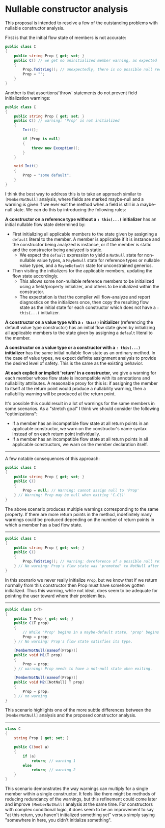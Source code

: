# Nullable constructor analysis

This proposal is intended to resolve a few of the outstanding problems with nullable constructor analysis.

First is that the initial flow state of members is not accurate:

```cs
public class C
{
    public string Prop { get; set; }
    public C() // we get no uninitialized member warning, as expected
    {
        Prop.ToString(); // unexpectedly, there is no possible null receiver warning here
        Prop = "";
    }
}
```

Another is that assertions/'throw' statements do not prevent field initialization warnings:

```cs
public class C
{
    public string Prop { get; set; }
    public C() // warning: 'Prop' is not initialized
    {
        Init();

        if (Prop is null)
        {
            throw new Exception();
        }
    }

    void Init()
    {
        Prop = "some default";
    }
}
```

I think the best way to address this is to take an approach similar to `[MemberNotNull]` analysis, where fields are marked maybe-null and a warning is given if we ever exit the method when a field is still in a maybe-null state. We can do this by introducing the following rules:

**A constructor on a reference type without a `: this(...)` initializer** has an initial nullable flow state determined by:
- First initializing all applicable members to the state given by assigning a `default` literal to the member. A member is applicable if it is instance and the constructor being analyzed is instance, or if the member is static and the constructor being analyzed is static. 
  - We expect the `default` expression to yield a `NotNull` state for non-nullable value types, a `MaybeNull` state for reference types or nullable value types, and a `MaybeDefault` state for unconstrained generics.
- Then visiting the initializers for the applicable members, updating the flow state accordingly.
  - This allows some non-nullable reference members to be initialized using a field/property initializer, and others to be initialized within the constructor.
  - The expectation is that the compiler will flow-analyze and report diagnostics on the initializers once, then copy the resulting flow state as the initial state for each constructor which does not have a `: this(...)` initializer.

**A constructor on a value type with a `: this()` initializer** (referencing the default value type constructor) has an initial flow state given by initializing all applicable members to the state given by assigning a `default` literal to the member.

**A constructor on a value type or a constructor with a `: this(...)` initializer** has the same initial nullable flow state as an ordinary method. In the case of value types, we expect definite assignment analysis to provide the desired level of safety. This is the same as the existing behavior.

**At each explicit or implicit 'return' in a constructor**, we give a warning for each member whose flow state is incompatible with its annotations and nullability attributes. A reasonable proxy for this is: if assigning the member to itself at the return point would produce a nullability warning, then a nullability warning will be produced at the return point.

It's possible this could result in a lot of warnings for the same members in some scenarios. As a "stretch goal" I think we should consider the following "optimizations":
- If a member has an incompatible flow state at all return points in an applicable constructor, we warn on the constructor's name syntax instead of on each return point individually.
- If a member has an incompatible flow state at all return points in all applicable constructors, we warn on the member declaration itself.

---

A few notable consequences of this approach:

```cs
public class C
{
    public string Prop { get; set; }
    public C()
    {
        Prop = null; // Warning: cannot assign null to 'Prop'
    } // Warning: Prop may be null when exiting 'C.C()'
}
```

The above scenario produces multiple warnings corresponding to the same property. If there are more return points in the method, indefinitely many warnings could be produced depending on the number of return points in which a member has a bad flow state.

---

```cs
public class C
{
    public string Prop { get; set; }
    public C()
    {
        Prop.ToString(); // Warning: dereference of a possible null reference.
    } // No warning: Prop's flow state was 'promoted' to NotNull after dereference
}
```

In this scenario we never really initialize `Prop`, but we know that if we return normally from this constructor then Prop must have somehow gotten initialized. Thus this warning, while not ideal, does seem to be adequate for pointing the user toward where their problem lies.

---

```cs
public class C<T>
{
    public T Prop { get; set; }
    public C(T prop)
    {
        // While 'Prop' begins in a maybe-default state, 'prop' begins in a maybe-null state.
        Prop = prop;
    } // No warning: Prop's flow state satisfies its type.

    [MemberNotNull(nameof(Prop))]
    public void M1(T prop)
    {
        Prop = prop;
    } // warning: Prop needs to have a not-null state when exiting.

    [MemberNotNull(nameof(Prop))]
    public void M2([NotNull] T prop)
    {
        Prop = prop;
    } // no warning
}
```

This scenario highlights one of the more subtle differences between the `[MemberNotNull]` analysis and the proposed constructor analysis.

---

```cs
class C
{
    string Prop { get; set; }

    public C(bool a)
    {
        if (a)
            return; // warning 1
        else
            return; // warning 2
    }
}
```

This scenario demonstrates the way warnings can multiply for a single member within a single constructor. It feels like there might be methods of reducing redundancy of the warnings, but this refinement could come later and improve `[MemberNotNull]` analysis at the same time. For constructors with complex conditional logic, it does seem to be an improvement to say "at this return, you haven't initialized something yet" versus simply saying "somewhere in here, you didn't initialize something".
